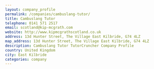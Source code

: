 ```yaml
---
layout: company_profile
permalink: /companies/cambuslang-tutor/
title: Cambuslang Tutor
telephone: 0141 571 2517
email: scotland@kip-mcgrath.com
website: http://www.kipmcgrathscotland.co.uk
address: 13d Hunter Street, The Village East Kilbride, G74 4LZ
map_address: 13d Hunter Street, The Village East Kilbride, G74 4LZ
description: Cambuslang Tutor TutorCruncher Company Profile
country: United Kingdom
city: East Kilbride
categories: company
---
```


